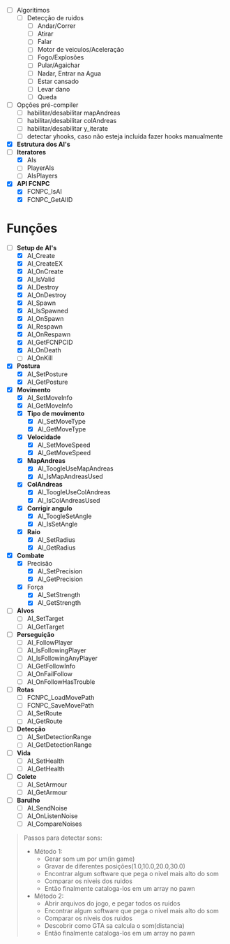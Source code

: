- [ ] Algoritimos
    + [ ] Detecção de ruidos
        * [ ] Andar/Correr
        * [ ] Atirar
        * [ ] Falar
        * [ ] Motor de veiculos/Aceleração
        * [ ] Fogo/Explosões
        * [ ] Pular/Agaichar
        * [ ] Nadar, Entrar na Agua
        * [ ] Estar cansado
        * [ ] Levar dano
        * [ ] Queda

- [ ] Opções pré-compiler
    + [ ] habilitar/desabilitar mapAndreas
    + [ ] habilitar/desabilitar colAndreas
    + [ ] habilitar/desabilitar y_iterate
    + [ ] detectar yhooks, caso não esteja incluida fazer hooks manualmente
- [x] **Estrutura dos AI's**
- [ ] **Iteratores**
    + [x] AIs
    + [ ] PlayerAIs
    + [ ] AIsPlayers
- [x] **API FCNPC**
    + [x] FCNPC_IsAI
    + [x] FCNPC_GetAIID

# Funções
- [ ] **Setup de AI's**
    - [x] AI_Create
    - [x] AI_CreateEX
    - [x] AI_OnCreate
    - [x] AI_IsValid
    - [x] AI_Destroy
    - [x] AI_OnDestroy
    - [x] AI_Spawn
    - [x] AI_IsSpawned
    - [x] AI_OnSpawn
    - [x] AI_Respawn
    - [x] AI_OnRespawn
    - [x] AI_GetFCNPCID
    - [x] AI_OnDeath
    - [ ] AI_OnKill
- [x] **Postura**
    + [x] AI_SetPosture
    + [x] AI_GetPosture
- [x] **Movimento**
    - [x] AI_SetMoveInfo
    - [x] AI_GetMoveInfo
    - [x] **Tipo de movimento**
        + [x] AI_SetMoveType
        + [x] AI_GetMoveType
    - [x] **Velocidade**
        + [x] AI_SetMoveSpeed
        + [x] AI_GetMoveSpeed
    - [x] **MapAndreas**
        + [x] AI_ToogleUseMapAndreas
        + [x] AI_IsMapAndreasUsed
    - [x] **ColAndreas**
        + [x] AI_ToogleUseColAndreas
        + [x] AI_IsColAndreasUsed
    - [x] **Corrigir angulo**
        + [x] AI_ToogleSetAngle
        + [x] AI_IsSetAngle
    - [x] **Raio**
        + [x] AI_SetRadius
        + [x] AI_GetRadius

- [x] **Combate**
    - [x] Precisão
        + [x] AI_SetPrecision
        + [x] AI_GetPrecision
    - [x] Força
        + [x] AI_SetStrength
        + [x] AI_GetStrength

- [ ] **Alvos**
    - [ ] AI_SetTarget
    - [ ] AI_GetTarget

- [ ] **Perseguição**
    - [ ] AI_FollowPlayer
    - [ ] AI_IsFollowingPlayer
    - [ ] AI_IsFollowingAnyPlayer
    - [ ] AI_GetFollowInfo
    - [ ] AI_OnFailFollow
    - [ ] AI_OnFollowHasTrouble

- [ ] **Rotas**
    - [ ] FCNPC_LoadMovePath
    - [ ] FCNPC_SaveMovePath
    - [ ] AI_SetRoute
    - [ ] AI_GetRoute

- [ ] **Detecção**
    - [ ] AI_SetDetectionRange
    - [ ] AI_GetDetectionRange

- [ ] **Vida**
    - [ ] AI_SetHealth
    - [ ] AI_GetHealth

- [ ] **Colete**
    - [ ] AI_SetArmour
    - [ ] AI_GetArmour

- [ ] **Barulho**
    + [ ] AI_SendNoise
    + [ ] AI_OnListenNoise
    + [ ] AI_CompareNoises

> Passos para detectar sons: 
> * Método 1:
>     * Gerar som um por um(in game)
>     * Gravar de diferentes posições(1.0,10.0,20.0,30.0)
>     * Encontrar algum software que pega o nivel mais alto do som
>     * Comparar os niveis dos ruidos
>     * Então finalmente cataloga-los em um array no pawn
> * Método 2:
>     * Abrir arquivos do jogo, e pegar todos os ruidos
>     * Encontrar algum software que pega o nivel mais alto do som
>     * Comparar os niveis dos ruidos
>     * Descobrir como GTA sa calcula o som(distancia)
>     * Então finalmente cataloga-los em um array no pawn
>
